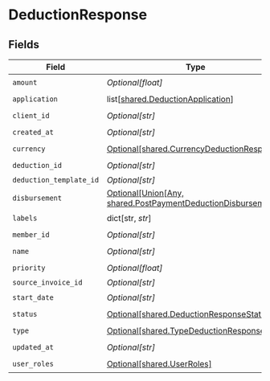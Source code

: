 # DeductionResponse


## Fields

| Field                                                                                                                     | Type                                                                                                                      | Required                                                                                                                  | Description                                                                                                               |
| ------------------------------------------------------------------------------------------------------------------------- | ------------------------------------------------------------------------------------------------------------------------- | ------------------------------------------------------------------------------------------------------------------------- | ------------------------------------------------------------------------------------------------------------------------- |
| `amount`                                                                                                                  | *Optional[float]*                                                                                                         | :heavy_check_mark:                                                                                                        | N/A                                                                                                                       |
| `application`                                                                                                             | list[[shared.DeductionApplication](undefined/models/shared/deductionapplication.md)]                                      | :heavy_check_mark:                                                                                                        | N/A                                                                                                                       |
| `client_id`                                                                                                               | *Optional[str]*                                                                                                           | :heavy_check_mark:                                                                                                        | N/A                                                                                                                       |
| `created_at`                                                                                                              | *Optional[str]*                                                                                                           | :heavy_check_mark:                                                                                                        | N/A                                                                                                                       |
| `currency`                                                                                                                | [Optional[shared.CurrencyDeductionResponse]](undefined/models/shared/currencydeductionresponse.md)                        | :heavy_check_mark:                                                                                                        | N/A                                                                                                                       |
| `deduction_id`                                                                                                            | *Optional[str]*                                                                                                           | :heavy_check_mark:                                                                                                        | N/A                                                                                                                       |
| `deduction_template_id`                                                                                                   | *Optional[str]*                                                                                                           | :heavy_minus_sign:                                                                                                        | N/A                                                                                                                       |
| `disbursement`                                                                                                            | [Optional[Union[Any, shared.PostPaymentDeductionDisbursement]]](undefined/models/shared/deductionresponsedisbursement.md) | :heavy_minus_sign:                                                                                                        | N/A                                                                                                                       |
| `labels`                                                                                                                  | dict[str, *str*]                                                                                                          | :heavy_check_mark:                                                                                                        | N/A                                                                                                                       |
| `member_id`                                                                                                               | *Optional[str]*                                                                                                           | :heavy_check_mark:                                                                                                        | N/A                                                                                                                       |
| `name`                                                                                                                    | *Optional[str]*                                                                                                           | :heavy_check_mark:                                                                                                        | N/A                                                                                                                       |
| `priority`                                                                                                                | *Optional[float]*                                                                                                         | :heavy_check_mark:                                                                                                        | N/A                                                                                                                       |
| `source_invoice_id`                                                                                                       | *Optional[str]*                                                                                                           | :heavy_minus_sign:                                                                                                        | N/A                                                                                                                       |
| `start_date`                                                                                                              | *Optional[str]*                                                                                                           | :heavy_check_mark:                                                                                                        | N/A                                                                                                                       |
| `status`                                                                                                                  | [Optional[shared.DeductionResponseStatus]](undefined/models/shared/deductionresponsestatus.md)                            | :heavy_check_mark:                                                                                                        | N/A                                                                                                                       |
| `type`                                                                                                                    | [Optional[shared.TypeDeductionResponse]](undefined/models/shared/typedeductionresponse.md)                                | :heavy_check_mark:                                                                                                        | N/A                                                                                                                       |
| `updated_at`                                                                                                              | *Optional[str]*                                                                                                           | :heavy_check_mark:                                                                                                        | N/A                                                                                                                       |
| `user_roles`                                                                                                              | [Optional[shared.UserRoles]](undefined/models/shared/userroles.md)                                                        | :heavy_check_mark:                                                                                                        | N/A                                                                                                                       |